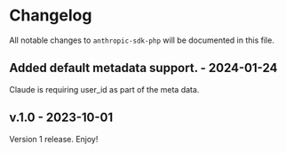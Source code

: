 # Changelog

All notable changes to `anthropic-sdk-php` will be documented in this file.

## Added default metadata support. - 2024-01-24

Claude is requiring user_id as part of the meta data.

## v.1.0 - 2023-10-01

Version 1 release. Enjoy!
